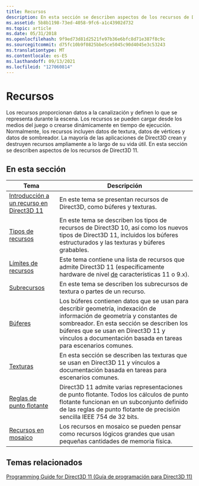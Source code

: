 ```yaml
---
title: Recursos
description: En esta sección se describen aspectos de los recursos de Direct3D 11.
ms.assetid: 5b8b1198-73ed-4058-9fc6-a1c43902d732
ms.topic: article
ms.date: 05/31/2018
ms.openlocfilehash: 9f9ed73d81d2521fe97b36e6bfc8d71e387f8c9c
ms.sourcegitcommit: d75fc10b9f0825bbe5ce5045c90d4045e3c53243
ms.translationtype: MT
ms.contentlocale: es-ES
ms.lasthandoff: 09/13/2021
ms.locfileid: "127060814"
---
```

# <a name="resources"></a>Recursos

Los recursos proporcionan datos a la canalización y definen lo que se representa durante la escena. Los recursos se pueden cargar desde los medios del juego o crearse dinámicamente en tiempo de ejecución. Normalmente, los recursos incluyen datos de textura, datos de vértices y datos de sombreador. La mayoría de las aplicaciones de Direct3D crean y destruyen recursos ampliamente a lo largo de su vida útil. En esta sección se describen aspectos de los recursos de Direct3D 11.


## <a name="in-this-section"></a>En esta sección



| Tema                                                                                             | Descripción                                                                                                                                                                                                                                        |
|---------------------------------------------------------------------------------------------------|----------------------------------------------------------------------------------------------------------------------------------------------------------------------------------------------------------------------------------------------------|
| [Introducción a un recurso en Direct3D 11](overviews-direct3d-11-resources-intro.md)<br/> | En este tema se presentan recursos de Direct3D, como búferes y texturas.<br/>                                                                                                                                                                  |
| [Tipos de recursos](overviews-direct3d-11-resources-types.md)<br/>                        | En este tema se describen los tipos de recursos de Direct3D 10, así como los nuevos tipos de Direct3D 11, incluidos los búferes estructurados y las texturas y búferes grabables.<br/>                                                                       |
| [Límites de recursos](overviews-direct3d-11-resources-limits.md)<br/>                          | Este tema contiene una lista de recursos que admite Direct3D 11 (específicamente hardware de nivel [de](overviews-direct3d-11-devices-downlevel-intro.md) características 11 o 9.x).<br/>                                 |
| [Subrecursos](overviews-direct3d-11-resources-subresources.md)<br/>                       | En este tema se describen los subrecursos de textura o partes de un recurso.<br/>                                                                                                                                                                   |
| [Búferes](overviews-direct3d-11-resources-buffers.md)<br/>                                 | Los búferes contienen datos que se usan para describir geometría, indexación de información de geometría y constantes de sombreador. En esta sección se describen los búferes que se usan en Direct3D 11 y vínculos a documentación basada en tareas para escenarios comunes.<br/> |
| [Texturas](overviews-direct3d-11-resources-textures.md)<br/>                               | En esta sección se describen las texturas que se usan en Direct3D 11 y vínculos a documentación basada en tareas para escenarios comunes.<br/>                                                                                                                |
| [Reglas de punto flotante](floating-point-rules.md)<br/>                                       | Direct3D 11 admite varias representaciones de punto flotante. Todos los cálculos de punto flotante funcionan en un subconjunto definido de las reglas de punto flotante de precisión sencilla IEEE 754 de 32 bits.<br/>                                               |
| [Recursos en mosaico](tiled-resources.md)<br/>                                                 | Los recursos en mosaico se pueden pensar como recursos lógicos grandes que usan pequeñas cantidades de memoria física.<br/>                                                                                                                                 |



 

## <a name="related-topics"></a>Temas relacionados

<dl> <dt>

[Programming Guide for Direct3D 11 (Guía de programación para Direct3D 11)](dx-graphics-overviews.md)
</dt> </dl>

 

 





